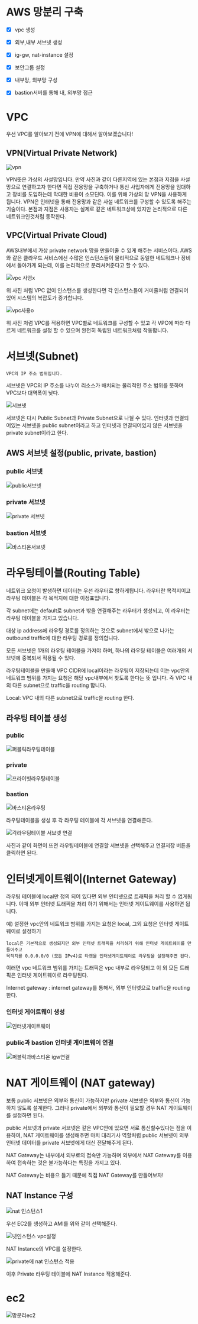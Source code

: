 # AWS 망분리 구축

- [x] vpc 생성
- [x] 외부,내부 서브넷 생성
- [x] ig-gw, nat-instance 설정
- [x] 보안그룹 설정
- [x] 내부망, 외부망 구성
- [x] bastion서버를 통해 내, 외부망 접근





# VPC

우선 VPC를 알아보기 전에 VPN에 대해서 알아보겠습니다!


## VPN(Virtual Private Network)


![vpn](https://user-images.githubusercontent.com/68090443/188599991-2216543b-7651-49bf-94c4-7dae639b0913.PNG)


VPN뜻은 가상의 사설망입니다. 만약 사진과 같이 다른지역에 있는 본점과 지점을 사설망으로 연결하고자 한다면 직접 전용망을 구축하거나 통신 사업자에게 전용망을 임대하고 장비를 도입하는데 막대한 비용이 소모딘다. 이를 위해 가상의 망 VPN을 사용하게 됩니다. VPN은 인터넷을 통해 전용망과 같은 사설 네트워크를 구성할 수 있도록 해주는 기술이다. 본점과 지점은 사용자는 실제로 같은 네트워크상에 있지만 논리적으로 다른 네트워크인것처럼 동작한다.

## VPC(Virtual Private Cloud)

AWS내부에서 가상 private network 망을 만들어줄 수 있게 해주는 서비스이다. AWS와 같은 클라우드 서비스에선 수많은 인스턴스들이 물리적으로 동일한 네트워크나 장비에서 돌아가게 되는데, 이를 논리적으로 분리셔켜준다고 할 수 있다.


![vpc 사영x](https://user-images.githubusercontent.com/68090443/188600018-260d76bd-f11a-46d2-b1c5-45420e878613.PNG)

위 사진 처럼 VPC 없이 인스턴스를 생성한다면 각 인스턴스들이 거미줄처럼 연결되어있어 시스템의 복잡도가 증가합니다.

![vpc사용o](https://user-images.githubusercontent.com/68090443/188600038-39f63de6-96a5-4536-8466-496db88e6ee6.PNG)

위 사진 처럼 VPC를 적용하면 VPC별로 네트워크를 구성할 수 있고 각 VPC에 따라 다르게 네트워크를 설정 할 수 있으며 완전히 독립된 네트워크처럼 작동합니다.



# 서브넷(Subnet)

    VPC의 IP 주소 범위입니다. 


서브넷은 VPC의 IP 주소를 나누어 리소스가 배치되는 물리적인 주소 범위를 뜻하며  VPC보다 대역폭이 낮다.


![서브넷](https://user-images.githubusercontent.com/68090443/188601115-44f6043b-edcf-4fb7-87b2-63bf88d73583.PNG)


서브넷은 다시 Public Subnet과 Private Subnet으로 나뉠 수 있다. 인터넷과 연결되어있는 서브넷을 public subnet이라고 하고 인터넷과 연결되어있지 않은 서브넷을 private subnet이라고 한다.

## AWS 서브넷 설정(public, private, bastion)

### public 서브넷

![public서브넷](https://user-images.githubusercontent.com/68090443/190850488-e34cbc29-95c1-43d1-ba2e-31f80e7eaac1.PNG)

### private 서브넷

![private 서브넷](https://user-images.githubusercontent.com/68090443/190850485-97f8276a-f662-4fd9-8f70-f8f242a6af41.PNG)

### bastion 서브넷

![바스티온서브넷](https://user-images.githubusercontent.com/68090443/190850493-50bff01b-003e-4ed5-aa29-d81dac294c3d.PNG)


# 라우팅테이블(Routing Table)

네트워크 요청이 발생하면 데이터는 우선 라우터로 향하게됩니다. 라우터란 목적지이고 라우팅 테이블은 각 목적지에 대한 이정표입니다.

각 subnet에는 default로 subnet과 밖을 연결해주는 라우터가 생성되고, 이 라우터는 라우팅 테이블을 가지고 있습니다. 

대상 ip address에 라우팅 경로를 정의하는 것으로 subnet에서 밖으로 나가는 outbound traffic에 대한 라우팅 경로를 정의합니다. 

모든 서브넷은 1개의 라우팅 테이블을 가져야 하며, 하나의 라우팅 테이블은 여러개의 서브넷에 중복되서 적용될 수 있다.


라우팅테이블을 만들때 VPC CIDR에 local이라는 라우팅이 저장되는데 이는 vpc안의 네트워크 범위를 가지는 요청은 해당 vpc내부에서 찾도록 한다는 뜻 입니다. 즉 VPC 내의 다른 subnet으로 traffic을 routing 합니다. 



Local: VPC 내의 다른 subnet으로 traffic을 routing 한다.


## 라우팅 테이블 생성

### public

![퍼블릭라우팅테이블](https://user-images.githubusercontent.com/68090443/190850549-55f6028b-734a-4477-9e3e-eeebd82aaef7.PNG)

### private

![프라이빗라우팅테이블](https://user-images.githubusercontent.com/68090443/190850554-2d18b1ac-aa5c-4c7c-8488-6acf9d5a4776.PNG)


### bastion

![바스티온라우팅](https://user-images.githubusercontent.com/68090443/190850560-e8cb548d-8334-45dd-b20c-98875462f869.PNG)


라우팅테이블을 생성 후 각 라우팅 테이블에 각 서브넷을 연결해준다.

![각라우팅테이블 서브넷 연결](https://user-images.githubusercontent.com/68090443/190850591-7c34e81c-f925-4574-b37d-948baf23330d.PNG)

사진과 같이 화면이 뜨면 라우팅테이블에 연결할 서브넷을 선택해주고 연결저장 버튼을 클릭하면 된다.

# 인터넷게이트웨이(Internet Gateway) 

라우팅 테이블에 local만 정의 되어 있다면 외부 인터넷으로 트래픽을 처리 할 수 없게됩니다. 이때 외부 인터넷 트래픽을 처리 하기 위해서는 인터넷 게이트웨이를 사용하면 됩니다.

예) 설정한 vpc안의 네트워크 범위를 가지는 요청은 local, 그외 요청은 인터넷 게이트웨이로 설정하기


    local은 기본적으로 생성되지만 외부 인터넷 트래픽을 처리하기 위해 인터넷 게이트웨이를 만들어주고
    목적지를 0.0.0.0/0 (모든 IPv4)로 타켓을 인터넷게이트웨이로 라우팅을 설정해주면 된다.


이러면 vpc 네트워크 범위를 가지는 트래픽은 vpc 내부로 라우팅되고 이 외 모든 트래픽은 인터넷 게이트웨이로 라우팅된다.


Internet gateway : internet gateway를 통해서, 외부 인터넷으로 traffic을 routing 한다.


### 인터넷 게이트웨이 생성

![인터넷게이트웨이](https://user-images.githubusercontent.com/68090443/190850676-259d4bb4-0122-4ebc-9843-c63febcee577.PNG)


### public과 bastion 인터넷 게이트웨이 연결


![퍼블릭과바스티온 igw연결](https://user-images.githubusercontent.com/68090443/190850692-9ead78a0-edd4-4a4a-9211-dce4754c0f08.PNG)



# NAT 게이트웨이 (NAT gateway)

보통 public 서브넷은 외부와 통신이 가능하지만 private 서브넷은 외부와 통신이 가능하지 않도록 설계한다.
그러나 private에서 외부와 통신이 필요할 경우 NAT 게이트웨이를 설정하면 된다.

public 서브넷과 private 서브넷은 같은 VPC안에 있으면 서로 통신할수있다는 점을 이용하여, NAT 게이트웨이를 생성해주면 마치 대리기사 역할처럼 public 서브넷이 외부 인터넷 데이터를 private 서브넷에게 대신 전달해주게 된다.

NAT Gateway는 내부에서 외부로의 접속만 가능하며 외부에서 NAT Gateway를 이용하여 접속하는 것은 불가능하다는 특징을 가지고 있다. 


NAT Gateway는 비용으 들기 때문에 직접 NAT Gateway를 만들어보자!


## NAT Instance 구성


![nat 인스턴스1](https://user-images.githubusercontent.com/68090443/190893397-4bd5319c-e1fb-4930-a3d7-e01f79158ac9.PNG)

우선 EC2를 생성하고 AMI를 위와 같이 선택해준다.


![넷인스턴스 vpc설정](https://user-images.githubusercontent.com/68090443/190893451-c06c3a89-cc51-4fd1-9fe8-3ba3cf54e79e.PNG)

NAT Instance의 VPC를 설정한다.


![private에 nat 인스턴스 적용](https://user-images.githubusercontent.com/68090443/190893475-a62960f6-525f-4c7f-b9f2-5fbab55fbd7c.PNG)


이후 Private 라우팅 테이블에 NAT Instance 적용해준다.



# ec2

![망분리ec2](https://user-images.githubusercontent.com/68090443/191489820-49a64450-c3d8-4eb5-8ecc-df849c9633b8.PNG)

